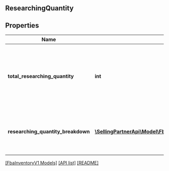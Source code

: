 ## ResearchingQuantity

## Properties

Name | Type | Description | Notes
------------ | ------------- | ------------- | -------------
**total_researching_quantity** | **int** | The total number of units currently being researched in Amazon&#39;s fulfillment network. | [optional]
**researching_quantity_breakdown** | [**\SellingPartnerApi\Model\FbaInventoryV1\ResearchingQuantityEntry[]**](ResearchingQuantityEntry.md) | A list of quantity details for items currently being researched. | [optional]

[[FbaInventoryV1 Models]](../) [[API list]](../../Api) [[README]](../../../README.md)
